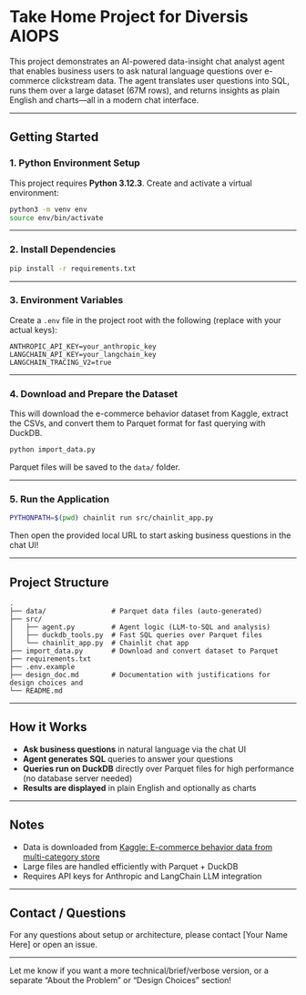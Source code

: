 # Take Home Project for Diversis AIOPS

This project demonstrates an AI-powered data-insight chat analyst agent that enables business users to ask natural language questions over e-commerce clickstream data. The agent translates user questions into SQL, runs them over a large dataset (67M rows), and returns insights as plain English and charts—all in a modern chat interface.

---

## **Getting Started**

### **1. Python Environment Setup**

This project requires **Python 3.12.3**.
Create and activate a virtual environment:

```bash
python3 -m venv env
source env/bin/activate
```

---

### **2. Install Dependencies**

```bash
pip install -r requirements.txt
```

---

### **3. Environment Variables**

Create a `.env` file in the project root with the following (replace with your actual keys):

```env
ANTHROPIC_API_KEY=your_anthropic_key
LANGCHAIN_API_KEY=your_langchain_key
LANGCHAIN_TRACING_V2=true
```

---

### **4. Download and Prepare the Dataset**

This will download the e-commerce behavior dataset from Kaggle, extract the CSVs, and convert them to Parquet format for fast querying with DuckDB.

```bash
python import_data.py
```

Parquet files will be saved to the `data/` folder.

---

### **5. Run the Application**

```bash
PYTHONPATH=$(pwd) chainlit run src/chainlit_app.py
```

Then open the provided local URL to start asking business questions in the chat UI!

---

## **Project Structure**

```
.
├── data/                # Parquet data files (auto-generated)
├── src/
│   ├── agent.py         # Agent logic (LLM-to-SQL and analysis)
│   ├── duckdb_tools.py  # Fast SQL queries over Parquet files
│   └── chainlit_app.py  # Chainlit chat app
├── import_data.py       # Download and convert dataset to Parquet
├── requirements.txt
├── .env.example
├── design_doc.md        # Documentation with justifications for design choices and 
└── README.md
```

---

## **How it Works**

* **Ask business questions** in natural language via the chat UI
* **Agent generates SQL** queries to answer your questions
* **Queries run on DuckDB** directly over Parquet files for high performance (no database server needed)
* **Results are displayed** in plain English and optionally as charts

---

## **Notes**

* Data is downloaded from [Kaggle: E-commerce behavior data from multi-category store](https://www.kaggle.com/datasets/mkechinov/ecommerce-behavior-data-from-multi-category-store/data)
* Large files are handled efficiently with Parquet + DuckDB
* Requires API keys for Anthropic and LangChain LLM integration

---

## **Contact / Questions**

For any questions about setup or architecture, please contact \[Your Name Here] or open an issue.

---

Let me know if you want a more technical/brief/verbose version, or a separate “About the Problem” or “Design Choices” section!
